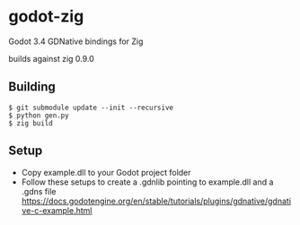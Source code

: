 # godot-zig
Godot 3.4 GDNative bindings for Zig

builds against zig 0.9.0
## Building
```
$ git submodule update --init --recursive
$ python gen.py
$ zig build
```

## Setup
* Copy example.dll to your Godot project folder
* Follow these setups to create a .gdnlib pointing to example.dll and a .gdns file
https://docs.godotengine.org/en/stable/tutorials/plugins/gdnative/gdnative-c-example.html
